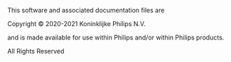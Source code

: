 This software and associated documentation files are

Copyright © 2020-2021 Koninklijke Philips N.V.

and is made available for use within Philips and/or within Philips products.

All Rights Reserved
